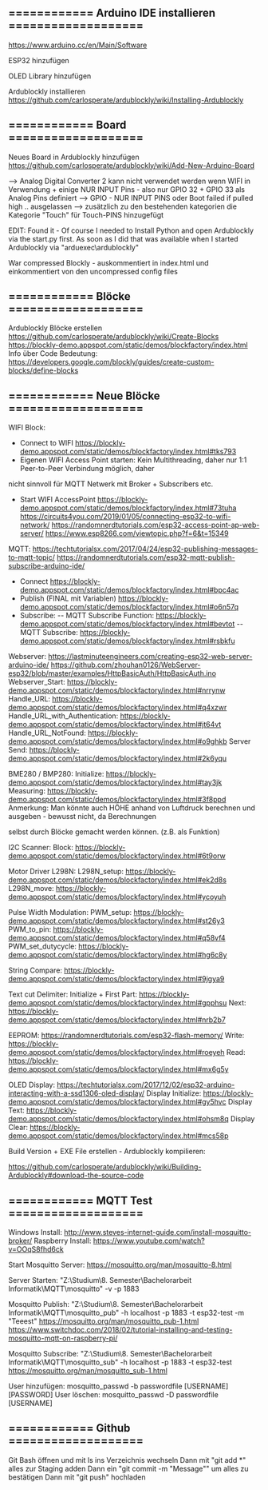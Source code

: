 ﻿## ============ Arduino IDE installieren ===================

https://www.arduino.cc/en/Main/Software

ESP32 hinzufügen

OLED Library hinzufügen

Ardublockly installieren
https://github.com/carlosperate/ardublockly/wiki/Installing-Ardublockly


## ============ Board ===================

Neues Board in Ardublockly hinzufügen
https://github.com/carlosperate/ardublockly/wiki/Add-New-Arduino-Board

--> Analog Digital Converter 2 kann nicht verwendet werden wenn WIFI in Verwendung
	+ einige NUR INPUT Pins - also nur GPIO 32 + GPIO 33 als Analog Pins definiert
--> GPIO - NUR INPUT PINS oder Boot failed if pulled high .. ausgelassen
--> zusätzlich zu den bestehenden kategorien die Kategorie "Touch" für Touch-PINS hinzugefügt	

EDIT: Found it - Of course I needed to Install Python and open Ardublockly via the start.py first.
As soon as I did that was available when I started Ardublockly via "arduexec\ardublockly"

War compressed Blockly - auskommentiert in index.html und einkommentiert von den uncompressed config files

## ============ Blöcke ===================

Ardublockly Blöcke erstellen
https://github.com/carlosperate/ardublockly/wiki/Create-Blocks
https://blockly-demo.appspot.com/static/demos/blockfactory/index.html
Info über Code Bedeutung: https://developers.google.com/blockly/guides/create-custom-blocks/define-blocks

## ============ Neue Blöcke ===================

WIFI Block:
- Connect to WIFI https://blockly-demo.appspot.com/static/demos/blockfactory/index.html#tks793
- Eigenen WIFI Access Point starten: Kein Multithreading, daher nur 1:1 Peer-to-Peer Verbindung möglich, daher 

nicht sinnvoll für MQTT Netwerk mit Broker + Subscribers etc.
- Start WIFI AccessPoint https://blockly-demo.appspot.com/static/demos/blockfactory/index.html#73tuha
	https://circuits4you.com/2019/01/05/connecting-esp32-to-wifi-network/
	https://randomnerdtutorials.com/esp32-access-point-ap-web-server/
	https://www.esp8266.com/viewtopic.php?f=6&t=15349	

MQTT: https://techtutorialsx.com/2017/04/24/esp32-publishing-messages-to-mqtt-topic/
https://randomnerdtutorials.com/esp32-mqtt-publish-subscribe-arduino-ide/
- Connect https://blockly-demo.appspot.com/static/demos/blockfactory/index.html#bpc4ac
- Publish (FINAL mit Variablen) https://blockly-demo.appspot.com/static/demos/blockfactory/index.html#o6n57q
- Subscribe:
-- MQTT Subscribe Function: https://blockly-demo.appspot.com/static/demos/blockfactory/index.html#bevtot
-- MQTT Subscribe: https://blockly-demo.appspot.com/static/demos/blockfactory/index.html#rsbkfu

Webserver:
https://lastminuteengineers.com/creating-esp32-web-server-arduino-ide/
https://github.com/zhouhan0126/WebServer-esp32/blob/master/examples/HttpBasicAuth/HttpBasicAuth.ino
Webserver_Start: https://blockly-demo.appspot.com/static/demos/blockfactory/index.html#nrrynw
Handle_URL: https://blockly-demo.appspot.com/static/demos/blockfactory/index.html#q4xzwr
Handle_URL_with_Authentication: https://blockly-demo.appspot.com/static/demos/blockfactory/index.html#jt64vt
Handle_URL_NotFound: https://blockly-demo.appspot.com/static/demos/blockfactory/index.html#o9ghkb
Server Send: https://blockly-demo.appspot.com/static/demos/blockfactory/index.html#2k6yqu

BME280 / BMP280:
Initialize: https://blockly-demo.appspot.com/static/demos/blockfactory/index.html#tay3jk
Measuring: https://blockly-demo.appspot.com/static/demos/blockfactory/index.html#3f8ppd
Anmerkung: Man könnte auch HÖHE anhand von Luftdruck berechnen und ausgeben - bewusst nicht, da Berechnungen 

selbst durch Blöcke gemacht werden können. (z.B. als Funktion)

I2C Scanner:
Block: https://blockly-demo.appspot.com/static/demos/blockfactory/index.html#6t9orw

Motor Driver L298N:
L298N_setup: https://blockly-demo.appspot.com/static/demos/blockfactory/index.html#ek2d8s
L298N_move: https://blockly-demo.appspot.com/static/demos/blockfactory/index.html#ycoyuh

Pulse Width Modulation:
PWM_setup: https://blockly-demo.appspot.com/static/demos/blockfactory/index.html#st26y3
PWM_to_pin: https://blockly-demo.appspot.com/static/demos/blockfactory/index.html#q58vf4
PWM_set_dutycycle: https://blockly-demo.appspot.com/static/demos/blockfactory/index.html#hg6c8y

String Compare:
https://blockly-demo.appspot.com/static/demos/blockfactory/index.html#9jgya9

Text cut Delimiter: 
Initialize + First Part: https://blockly-demo.appspot.com/static/demos/blockfactory/index.html#gpphsu
Next: https://blockly-demo.appspot.com/static/demos/blockfactory/index.html#nrb2b7

EEPROM:
https://randomnerdtutorials.com/esp32-flash-memory/
Write: https://blockly-demo.appspot.com/static/demos/blockfactory/index.html#roeyeh
Read: https://blockly-demo.appspot.com/static/demos/blockfactory/index.html#mx6g5y

OLED Display:
https://techtutorialsx.com/2017/12/02/esp32-arduino-interacting-with-a-ssd1306-oled-display/
Display Initialize: https://blockly-demo.appspot.com/static/demos/blockfactory/index.html#gy5hvc
Display Text: https://blockly-demo.appspot.com/static/demos/blockfactory/index.html#ohsm8q
Display Clear: https://blockly-demo.appspot.com/static/demos/blockfactory/index.html#mcs58p


Build Version + EXE File erstellen - Ardublockly kompilieren: 

https://github.com/carlosperate/ardublockly/wiki/Building-Ardublockly#download-the-source-code

## ============ MQTT Test ===================

Windows Install: http://www.steves-internet-guide.com/install-mosquitto-broker/
Raspberry Install: https://www.youtube.com/watch?v=OOqS8fhd6ck

Start Mosquitto Server: https://mosquitto.org/man/mosquitto-8.html

Server Starten: "Z:\Studium\8. Semester\Bachelorarbeit Informatik\MQTT\mosquitto" -v -p 1883

Mosquitto Publish: "Z:\Studium\8. Semester\Bachelorarbeit Informatik\MQTT\mosquitto_pub" -h localhost -p 1883 -t esp32-test -m "Teeest"
https://mosquitto.org/man/mosquitto_pub-1.html
https://www.switchdoc.com/2018/02/tutorial-installing-and-testing-mosquitto-mqtt-on-raspberry-pi/

Mosquitto Subscribe: "Z:\Studium\8. Semester\Bachelorarbeit Informatik\MQTT\mosquitto_sub" -h localhost -p 1883 -t esp32-test
https://mosquitto.org/man/mosquitto_sub-1.html 

User hinzufügen: mosquitto_passwd -b passwordfile [USERNAME] [PASSWORD]
User löschen: mosquitto_passwd -D passwordfile [USERNAME]

## ============ Github ===================

Git Bash öffnen und mit ls ins Verzeichnis wechseln
Dann mit "git add *" alles zur Staging adden
Dann ein "git commit -m "Message"" um alles zu bestätigen
Dann mit "git push" hochladen
